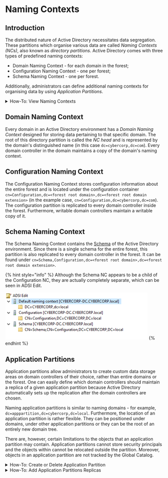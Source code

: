 # Naming Contexts

## Introduction

The distributed nature of Active Directory necessitates data segregation. These partitions which organise various data are called _Naming Contexts (NCs)_, also known as _directory partitions_. Active Directory comes with three types of predefined naming contexts:

* Domain Naming Context - for each domain in the forest;
* Configuration Naming Context - one per forest;
* Schema Naming Context - one per forest.

Additionally, administrators can define additional naming contexts for organising data by using _Application Partitions_.

<details>

<summary>How-To: View Naming Contexts</summary>

One can inspect the naming contexts accessible to a given domain controller by using LDP. Launch `ldp.exe` and from the toolbar navigate to `Connection -> Connect`. Type in the IP address of the domain controller you want to inspect and click `OK`.

<img src="../../../.gitbook/assets/LDP Connect.png" alt="" data-size="original">

This will produce a lot of information, so one needs to look out for the `namingContexts` attribute. The various naming contexts are given with their distinguished names and are separated by semicolons:

<img src="../../../.gitbook/assets/LDP Naming Contexts.png" alt="" data-size="original">

Alternatively, one can use PowerShell:

```powershell
Get-ADRootDSE -Server <IP> | Select-Object -ExpandProperty namingContexts
```

<img src="../../../.gitbook/assets/PowerShell Naming Contexts.png" alt="" data-size="original">

</details>

## Domain Naming Context

Every domain in an Active Directory environment has a _Domain Naming Context_ designed for storing data pertaining to that specific domain. The root of this directory partition is called the _NC head_ and is represented by the domain's distinguished name (in this case `dc=cybercorp,dc=com`). Every domain controller in the domain maintains a copy of the domain's naming context.

## Configuration Naming Context

The Configuration Naming Context stores configuration information about the entire forest and is located under the configuration container `cn=Configuration,dc=<forest root domain>,dc=<forest root domain extension>` (in the example case, `cn=Configuration,dc=cybercorp,dc=com`). The configuration partition is replicated to every domain controller inside the forest. Furthermore, writable domain controllers maintain a writable copy of it.

## Schema Naming Context

The Schema Naming Context contains the [Schema](index/) of the Active Directory environment. Since there is a single schema for the entire forest, this partition is also replicated to every domain controller in the forest. It can be found under `cn=Schema,Configuration,dc=<forest root domain>,dc=<forest root domain extension>`.

{% hint style="info" %}
Although the Schema NC appears to be a child of the Configuration NC, they are actually completely separate, which can be seen in ADSI Edit.

<img src="../../../.gitbook/assets/Naming Context Segregation.png" alt="" data-size="original">
{% endhint %}

## Application Partitions

Application partitions allow administrators to create custom data storage areas on domain controllers of their choice, rather than entire domains or the forest. One can easily define which domain controllers should maintain a replica of a given application partition because Active Directory automatically sets up the replication after the domain controllers are chosen.

Naming application partitions is similar to naming domains - for example, `dc=apppartition,dc=cybercorp,dc=local`. Furthermore, the location of an application partition is rather flexible. They can be positioned under domains, under other application partitions or they can be the root of an entirely new domain tree.

There are, however, certain limitations to the objects that an application partition may contain. Application partitions cannot store security principals and the objects within cannot be relocated outside the partition. Moreover, objects in an application partition are not tracked by the Global Catalog.

<details>

<summary>How-To: Create or Delete Application Partition</summary>

One can create application partitions via `ntdsutil.exe`. Run the executable and type in `partition management`. Create an application partition with the following syntax:

```
create nc "<partition DN>" <domain controller>
```

<img src="../../../.gitbook/assets/Create Application Partition.png" alt="" data-size="original">

Contrastingly, deleting an application partition is done by deleting the `crossRef` object corresponding to the partition in the Configuration NC. Simply navigate to the `Partitions` container in the Configuration NC and delete the application partition's `crossRef` object.

<img src="../../../.gitbook/assets/Delete Application Partition.png" alt="" data-size="original">

</details>

<details>

<summary>How-To: Add Application Partitions Replicas</summary>

This is again done through `ntdsutil.exe`. Run the executable and type in `partition management`. You will need to first connect to the domain controller which you want to maintain a replica of the application partition. Type in `connections` and then use the following command:

```
connect to server <domain controller>
```

Type in `quit` to return to the partition management menu and use the following syntax to add the domain controller as a replica:

```
add nc replica "<partition DN>" <domain controller>
```

</details>
